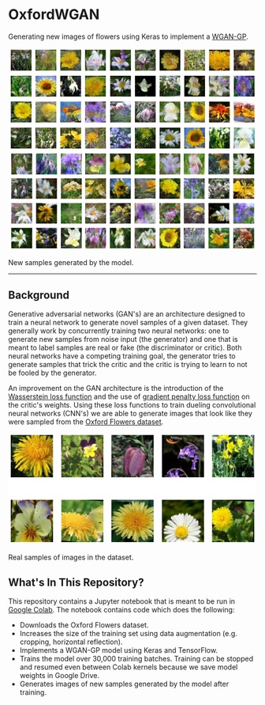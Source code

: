 # OxfordWGAN

Generating new images of flowers using Keras to implement a [WGAN-GP](https://arxiv.org/pdf/1704.00028.pdf).

<style>.flower-img {display: block !important;}</style>
<img class="flower-img" src="./flowers_generated2.png">
<img class="flower-img" src="./flowers_generated.png">

New samples generated by the model.

---

## Background

Generative adversarial networks (GAN's) are an architecture designed to train a neural network to generate novel samples of a given dataset.
They generally work by concurrently training two neural networks: one to generate new samples from noise input (the generator) and one that is meant to label samples are real or fake (the discriminator or critic).
Both neural networks have a competing training goal, the generator tries to generate samples that trick the critic and the critic is trying to learn to not be fooled by the generator.

An improvement on the GAN architecture is the introduction of the [Wasserstein loss function](https://arxiv.org/pdf/1701.07875.pdf) and the use of [gradient penalty loss function](https://arxiv.org/pdf/1704.00028.pdf) on the critic's weights.
Using these loss functions to train dueling convolutional neural networks (CNN's) we are able to generate images that look like they were sampled from the [Oxford Flowers dataset](https://www.robots.ox.ac.uk/~vgg/data/flowers/).

<img src="./flowers_real.png">

Real samples of images in the dataset.

## What's In This Repository?

This repository contains a Jupyter notebook that is meant to be run in [Google Colab](https://colab.research.google.com).
The notebook contains code which does the following:

- Downloads the Oxford Flowers dataset.
- Increases the size of the training set using data augmentation (e.g. cropping, horizontal reflection).
- Implements a WGAN-GP model using Keras and TensorFlow.
- Trains the model over 30,000 training batches. Training can be stopped and resumed even between Colab kernels because we save model weights in Google Drive.
- Generates images of new samples generated by the model after training.